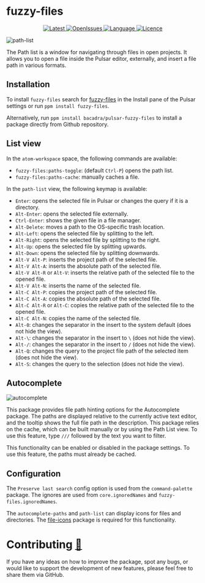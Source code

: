 # fuzzy-files

<p align="center">
  <a href="https://github.com/bacadra/pulsar-fuzzy-files/tags">
  <img src="https://img.shields.io/github/v/tag/bacadra/pulsar-fuzzy-files?style=for-the-badge&label=Latest&color=blue" alt="Latest">
  </a>
  <a href="https://github.com/bacadra/pulsar-fuzzy-files/issues">
  <img src="https://img.shields.io/github/issues-raw/bacadra/pulsar-fuzzy-files?style=for-the-badge&color=blue" alt="OpenIssues">
  </a>
  <a href="https://github.com/bacadra/pulsar-fuzzy-files/blob/master/package.json">
  <img src="https://img.shields.io/github/languages/top/bacadra/pulsar-fuzzy-files?style=for-the-badge&color=blue" alt="Language">
  </a>
  <a href="https://github.com/bacadra/pulsar-fuzzy-files/blob/master/LICENSE">
  <img src="https://img.shields.io/github/license/bacadra/pulsar-fuzzy-files?style=for-the-badge&color=blue" alt="Licence">
  </a>
</p>

![path-list](https://github.com/bacadra/pulsar-fuzzy-files/raw/master/assets/path-list.png)

The Path list is a window for navigating through files in open projects. It allows you to open a file inside the Pulsar editor, externally, and insert a file path in various formats.

## Installation

To install `fuzzy-files` search for [fuzzy-files](https://web.pulsar-edit.dev/packages/fuzzy-files) in the Install pane of the Pulsar settings or run `ppm install fuzzy-files`.

Alternatively, run `ppm install bacadra/pulsar-fuzzy-files` to install a package directly from Github repository.

## List view

In the `atom-workspace` space, the following commands are available:

* `fuzzy-files:paths-toggle`: (default `Ctrl-P`) opens the path list.
* `fuzzy-files:paths-cache`: manually caches a file.

In the `path-list` view, the following keymap is available:

* `Enter`: opens the selected file in Pulsar or changes the query if it is a directory.
* `Alt-Enter`: opens the selected file externally.
* `Ctrl-Enter`: shows the given file in a file manager.
* `Alt-Delete`: moves a path to the OS-specific trash location.
* `Alt-Left`: opens the selected file by splitting to the left.
* `Alt-Right`: opens the selected file by splitting to the right.
* `Alt-Up`: opens the selected file by splitting upwards.
* `Alt-Down`: opens the selected file by splitting downwards.
* `Alt-V Alt-P`: inserts the project path of the selected file.
* `Alt-V Alt-A`: inserts the absolute path of the selected file.
* `Alt-V Alt-R` or `Alt-V`: inserts the relative path of the selected file to the opened file.
* `Alt-V Alt-N`: inserts the name of the selected file.
* `Alt-C Alt-P`: copies the project path of the selected file.
* `Alt-C Alt-A`: copies the absolute path of the selected file.
* `Alt-C Alt-R` or `Alt-C`: copies the relative path of the selected file to the opened file.
* `Alt-C Alt-N`: copies the name of the selected file.
* `Alt-0`: changes the separator in the insert to the system default (does not hide the view).
* `Alt-\`: changes the separator in the insert to `\` (does not hide the view).
* `Alt-/`: changes the separator in the insert to `/` (does not hide the view).
* `Alt-Q`: changes the query to the project file path of the selected item (does not hide the view).
* `Alt-S`: changes the query to the selection (does not hide the view).

## Autocomplete

![autocomplete](https://github.com/bacadra/pulsar-fuzzy-files/raw/master/assets/autocomplete.png)

This package provides file path hinting options for the Autocomplete package. The paths are displayed relative to the currently active text editor, and the tooltip shows the full file path in the description. This package relies on the cache, which can be built manually or by using the Path List view. To use this feature, type `///` followed by the text you want to filter.

This functionality can be enabled or disabled in the package settings. To use this feature, the paths must already be cached.

## Configuration

The `Preserve last search` config option is used from the `command-palette` package. The ignores are used from `core.ignoredNames` and `fuzzy-files.ignoredNames`.

The `autocomplete-paths` and `path-list` can display icons for files and directories. The [file-icons](https://github.com/file-icons/atom) package is required for this functionality.

# Contributing [🍺](https://www.buymeacoffee.com/asiloisad)

If you have any ideas on how to improve the package, spot any bugs, or would like to support the development of new features, please feel free to share them via GitHub.
